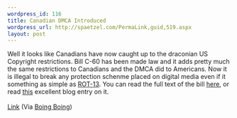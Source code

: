 ```yaml
--- 
wordpress_id: 116
title: Canadian DMCA Introduced
wordpress_url: http://spaetzel.com/PermaLink,guid,519.aspx
layout: post
---
```

Well it looks like Canadians have now caught up to the draconian US Copyright restrictions. Bill C-60 has been made law and it adds pretty much the same restrictions to Canadians and the DMCA did to Americans. Now it is illegal to break any protection schenme placed on digital media even if it something as simple as <a href="http://en.wikipedia.org/wiki/ROT13">ROT-13</a>.
        You can read the full text of the bill <a href="http://www.parl.gc.ca/PDF/38/1/parlbus/chambus/house/bills/government/C-60_1.PDF">here</a>,
        or read <a href="http://www.michaelgeist.ca/home.php#432">this</a> excellent blog
        entry on it.<br />
        <br />
        <a href="http://www.michaelgeist.ca/home.php#432">Link</a> (Via <a href="http://www.boingboing.net/2005/06/21/canadas_dmca_introdu.html">Boing
        Boing</a>)<img width="0" height="0" src="http://spaetzel.com/aggbug.ashx?id=519" />
